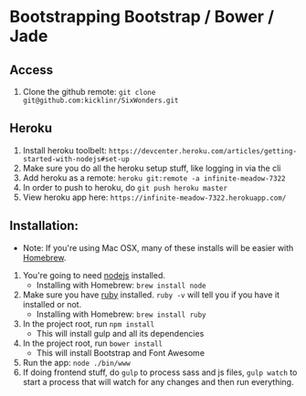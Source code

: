 # Bootstrapping Bootstrap / Bower / Jade
## Access
1. Clone the github remote: `git clone git@github.com:kicklinr/SixWonders.git`
## Heroku
1. Install heroku toolbelt: `https://devcenter.heroku.com/articles/getting-started-with-nodejs#set-up`
2. Make sure you do all the heroku setup stuff, like logging in via the cli
3. Add heroku as a remote: `heroku git:remote -a infinite-meadow-7322`
4. In order to push to heroku, do `git push heroku master`
5. View heroku app here: `https://infinite-meadow-7322.herokuapp.com/`
## Installation:
* Note: If you're using Mac OSX, many of these installs will be easier with [Homebrew]().
1. You're going to need [nodejs](https://nodejs.org/en/download/) installed.
    * Installing with Homebrew: `brew install node`
2. Make sure you have [ruby](https://www.ruby-lang.org/en/documentation/installation/) installed. `ruby -v` will tell you if you have it installed or not.
    * Installing with Homebrew: `brew install ruby`
3. In the project root, run `npm install`
    * This will install gulp and all its dependencies
4. In the project root, run `bower install`
    * This will install Bootstrap and Font Awesome
5. Run the app: `node ./bin/www`
6. If doing frontend stuff, do `gulp` to process sass and js files, `gulp watch` to start a process that will watch for any changes and then run everything.

